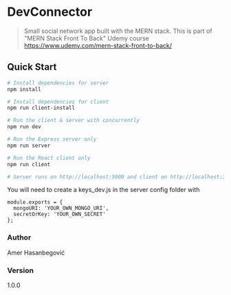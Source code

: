 # DevConnector

> Small social network app built with the MERN stack. This is part of "MERN Stack Front To Back" Udemy course
https://www.udemy.com/mern-stack-front-to-back/

## Quick Start

```bash
# Install dependencies for server
npm install

# Install dependencies for client
npm run client-install

# Run the client & server with concurrently
npm run dev

# Run the Express server only
npm run server

# Run the React client only
npm run client

# Server runs on http://localhost:5000 and client on http://localhost:3000
```

You will need to create a keys_dev.js in the server config folder with

```
module.exports = {
  mongoURI: 'YOUR_OWN_MONGO_URI',
  secretOrKey: 'YOUR_OWN_SECRET'
};
```

### Author

Amer Hasanbegović

### Version

1.0.0
